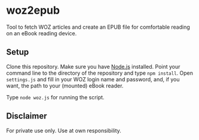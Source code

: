 # woz2epub
Tool to fetch WOZ articles and create an EPUB file for comfortable reading on an eBook reading device.

## Setup
Clone this repository. Make sure you have [Node.js](https://nodejs.org/en/download/) installed. Point your command line to the directory of the repository and type ```npm install```. Open ```settings.js``` and fill in your WOZ login name and password, and, if you want, the path to your (mounted) eBook reader.

Type ```node woz.js``` for running the script.

## Disclaimer
For private use only. Use at own responsibility.
